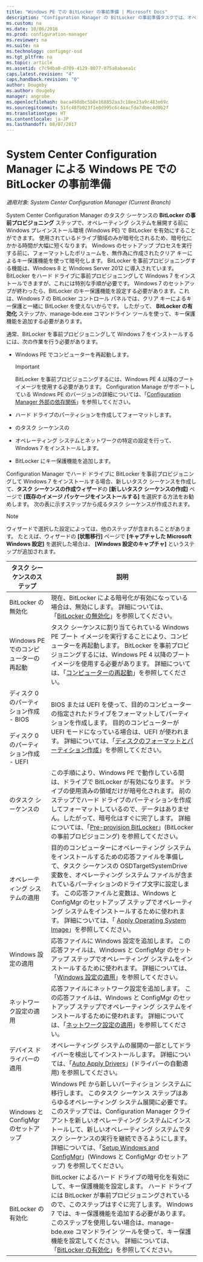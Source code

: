 ```yaml
---
title: "Windows PE での BitLocker の事前準備 | Microsoft Docs"
description: "Configuration Manager の BitLocker の事前準備タスクでは、オペレーティング システムを展開する前に Windows プレインストール環境で BitLocker を有効にします。"
ms.custom: na
ms.date: 10/06/2016
ms.prod: configuration-manager
ms.reviewer: na
ms.suite: na
ms.technology: configmgr-osd
ms.tgt_pltfrm: na
ms.topic: article
ms.assetid: c7c94ba0-d709-4129-8077-075a8abaea1c
caps.latest.revision: "4"
caps.handback.revision: "0"
author: Dougeby
ms.author: dougeby
manager: angrobe
ms.openlocfilehash: baca498dbc5b8e168852aa3c18ee23a9c483e69c
ms.sourcegitcommit: 51fc48fb023f1e8d995c6c4eacfda7dbec4d0b2f
ms.translationtype: HT
ms.contentlocale: ja-JP
ms.lasthandoff: 08/07/2017
---
```

# <a name="preprovision-bitlocker-in-windows-pe-with-system-center-configuration-manager"></a>System Center Configuration Manager による Windows PE での BitLocker の事前準備

*適用対象: System Center Configuration Manager (Current Branch)*

System Center Configuration Manager のタスク シーケンスの **BitLocker の事前プロビジョニング** ステップで、オペレーティング システムを展開する前に Windows プレインストール環境 (Windows PE) で BitLocker を有効にすることができます。 使用されているドライブ領域のみが暗号化されるため、暗号化にかかる時間が大幅に短くなります。 Windows のセットアップ プロセスを実行する前に、フォーマットしたボリュームを、無作為に作成されたクリア キーによるキー保護機能を使って暗号化します。 BitLocker を事前プロビジョニングする機能は、Windows 8 と Windows Server 2012 に導入されています。 BitLocker をハード ドライブに事前プロビジョニングして Windows 7 をインストールできますが、これには特別な手順が必要です。 Windows 7 のセットアップが終わったら、BitLocker のキー保護機能を設定する必要があります。これは、Windows 7 の BitLocker コントロール パネルでは、クリア キーによるキー保護と一緒に BitLocker を使えないからです。 したがって、 **BitLocker の有効化** ステップか、manage-bde.exe コマンドライン ツールを使って、キー保護機能を追加する必要があります。  

 通常、BitLocker を事前プロビジョニングして Windows 7 をインストールするには、次の作業を行う必要があります。  

-   Windows PE でコンピューターを再起動します。  

    > [!IMPORTANT]  
    >  BitLocker を事前プロビジョニングするには、Windows PE 4 以降のブート イメージを使用する必要があります。 Configuration Manage がサポートしている Windows PE のバージョンの詳細については、「[Configuration Manager 外部の依存関係](../plan-design/infrastructure-requirements-for-operating-system-deployment.md#BKMK_ExternalDependencies)」を参照してください。  

-   ハード ドライブのパーティションを作成してフォーマットします。  

-   のタスク シーケンスの  

-   オペレーティング システムとネットワークの特定の設定を行って、Windows 7 をインストールします。  

-   BitLocker にキー保護機能を追加します。  

 Configuration Manager でハード ドライブに BitLocker を事前プロビジョニングして Windows 7 をインストールする場合、新しいタスク シーケンスを作成して、**タスク シーケンスの作成ウィザード**の **[新しいタスク シーケンスの作成]** ページで **[既存のイメージ パッケージをインストールする]** を選択する方法をお勧めします。 次の表に示すステップから成るタスク シーケンスが作成されます。  

> [!NOTE]  
>  ウィザードで選択した設定によっては、他のステップが含まれることがあります。 たとえば、ウィザードの **[状態移行]** ページで **[キャプチャした Microsoft Windows 設定]** を選択した場合は、 **[Windows 設定のキャプチャ]** というステップが追加されます。  

|タスク シーケンスのステップ|説明|  
|------------------------|-------------|  
|BitLocker の無効化|現在、BitLocker による暗号化が有効になっている場合は、無効にします。 詳細については、「[BitLocker の無効化](../understand/task-sequence-steps.md#BKMK_DisableBitLocker)」を参照してください。|  
|Windows PE でのコンピューターの再起動|タスク シーケンスに割り当てられている Windows PE ブート イメージを実行することにより、コンピューターを再起動します。 BitLocker を事前プロビジョニングするには、Windows PE 4 以降のブート イメージを使用する必要があります。 詳細については、「[コンピューターの再起動](../understand/task-sequence-steps.md#BKMK_RestartComputer)」を参照してください。|  
|ディスク 0 のパーティション作成 - BIOS<br /><br /> ディスク 0 のパーティション作成 - UEFI|BIOS または UEFI を使って、目的のコンピューターの指定されたドライブをフォーマットしてパーティションを作成します。 目的のコンピューターが UEFI モードになっている場合は、UEFI が使われます。 詳細については、「[ディスクのフォーマットとパーティション作成](../understand/task-sequence-steps.md#BKMK_FormatandPartitionDisk)」を参照してください。|  
|のタスク シーケンスの|この手順により、Windows PE で動作している間は、ドライブで BitLocker が有効になります。 ドライブの使用済みの領域だけが暗号化されます。 前のステップでハード ドライブのパーティションを作成してフォーマットしているので、データはありません。したがって、暗号化はすぐに完了します。 詳細については、「[Pre-provision BitLocker](../understand/task-sequence-steps.md#BKMK_PreProvisionBitLocker)」(BitLocker の事前プロビジョニング) を参照してください。|  
|オペレーティング システムの適用|目的のコンピューターにオペレーティング システムをインストールするための応答ファイルを準備して、タスク シーケンスの OSDTargetSystemDrive 変数を、オペレーティング システム ファイルが含まれているパーティションのドライブ文字に設定します。 この応答ファイルと変数は、Windows と ConfigMgr のセットアップ ステップでオペレーティング システムをインストールするために使われます。 詳細については、「 [Apply Operating System Image](../understand/task-sequence-steps.md#BKMK_ApplyOperatingSystemImage)」を参照してください。|  
|Windows 設定の適用|応答ファイルに Windows 設定を追加します。 この応答ファイルは、Windows と ConfigMgr のセットアップ ステップでオペレーティング システムをインストールするために使われます。 詳細については、「[Windows 設定の適用](../understand/task-sequence-steps.md#BKMK_ApplyWindowsSettings)」を参照してください。|  
|ネットワーク設定の適用|応答ファイルにネットワーク設定を追加します。 この応答ファイルは、Windows と ConfigMgr のセットアップ ステップでオペレーティング システムをインストールするために使われます。 詳細については、「[ネットワーク設定の適用](../understand/task-sequence-steps.md#BKMK_ApplyNetworkSettings)」を参照してください。|  
|デバイス ドライバーの適用|オペレーティング システムの展開の一部としてドライバーを検出してインストールします。 詳細については、「[Auto Apply Drivers](../understand/task-sequence-steps.md#BKMK_AutoApplyDrivers)」(ドライバーの自動適用) を参照してください。|  
|Windows と ConfigMgr のセットアップ|Windows PE から新しいパーティション システムに移行します。 このタスク シーケンス ステップはあらゆるオペレーティング システム展開に必要です。 このステップでは、Configuration Manager クライアントを新しいオペレーティング システムにインストールして、新しいオペレーティング システムでタスク シーケンスの実行を継続できるようにします。 詳細については、「[Setup Windows and ConfigMgr](../understand/task-sequence-steps.md#BKMK_SetupWindowsandConfigMgr)」(Windows と ConfigMgr のセットアップ) を参照してください。|  
|BitLocker の有効化|BitLocker によるハード ドライブの暗号化を有効にして、キー保護機能を設定します。 ハード ドライブには BitLocker が事前プロビジョニングされているので、このステップはすぐに完了します。 Windows 7 では、キー保護機能を追加する必要があります。 このステップを使用しない場合は、manage-bde.exe コマンドライン ツールを使って、キー保護機能を設定してください。 詳細については、「[BitLocker の有効化](../understand/task-sequence-steps.md#BKMK_EnableBitLocker)」を参照してください。|  
